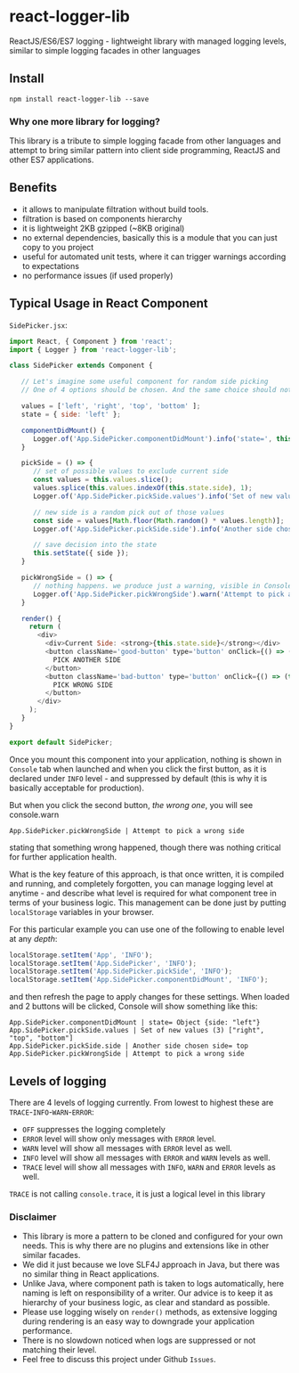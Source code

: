 # react-logger-lib

ReactJS/ES6/ES7 logging - lightweight library with managed logging levels, similar to simple logging facades in other languages

## Install
```npm install react-logger-lib --save```

### Why one more library for logging?

This library is a tribute to simple logging facade from other languages and attempt to bring similar pattern into client side programming, ReactJS and other ES7 applications.

## Benefits
- it allows to manipulate filtration without build tools.
- filtration is based on components hierarchy
- it is lightweight 2KB gzipped (~8KB original)
- no external dependencies, basically this is a module that you can just copy to you project
- useful for automated unit tests, where it can trigger warnings according to expectations
- no performance issues (if used properly)

## Typical Usage in React Component

`SidePicker.jsx`:
```javascript
import React, { Component } from 'react';
import { Logger } from 'react-logger-lib';

class SidePicker extends Component {

   // Let's imagine some useful component for random side picking
   // One of 4 options should be chosen. And the same choice should not be repeated in the next attempt

   values = ['left', 'right', 'top', 'bottom' ];
   state = { side: 'left' };

   componentDidMount() {
      Logger.of('App.SidePicker.componentDidMount').info('state=', this.state);
   }

   pickSide = () => {
      // set of possible values to exclude current side
      const values = this.values.slice();
      values.splice(this.values.indexOf(this.state.side), 1);
      Logger.of('App.SidePicker.pickSide.values').info('Set of new values', values);

      // new side is a random pick out of those values
      const side = values[Math.floor(Math.random() * values.length)];
      Logger.of('App.SidePicker.pickSide.side').info('Another side chosen', 'side=', side);

      // save decision into the state
      this.setState({ side });
   }

   pickWrongSide = () => {
      // nothing happens. we produce just a warning, visible in Console
      Logger.of('App.SidePicker.pickWrongSide').warn('Attempt to pick a wrong side');
   }

   render() {
     return (
       <div>
         <div>Current Side: <strong>{this.state.side}</strong></div>
         <button className='good-button' type='button' onClick={() => (this.pickSide())}>
           PICK ANOTHER SIDE
         </button>
         <button className='bad-button' type='button' onClick={() => (this.pickWrongSide())}>
           PICK WRONG SIDE
         </button>
       </div>
     );
   }
}

export default SidePicker;
```

Once you mount this component into your application, nothing is shown in `Console` tab when launched and when you click the first button, as it is declared under `INFO` level - and suppressed by default (this is why it is basically acceptable for production).

But when you click the second button, *the wrong one*, you will see console.warn
```
App.SidePicker.pickWrongSide | Attempt to pick a wrong side
``` 
stating that something wrong happened, though there was nothing critical for further application health.

What is the key feature of this approach, is that once written, it is compiled and running, and completely forgotten, you can manage logging level at anytime - and describe what level is required for what component tree in terms of your business logic. This management can be done just by putting `localStorage` variables in your browser.

For this particular example you can use one of the following to enable level at any *depth*:
```javascript
localStorage.setItem('App', 'INFO');
localStorage.setItem('App.SidePicker', 'INFO');
localStorage.setItem('App.SidePicker.pickSide', 'INFO');
localStorage.setItem('App.SidePicker.componentDidMount', 'INFO');
```
and then refresh the page to apply changes for these settings. When loaded and 2 buttons will be clicked, Console will show something like this:
```
App.SidePicker.componentDidMount | state= Object {side: "left"}
App.SidePicker.pickSide.values | Set of new values (3) ["right", "top", "bottom"]
App.SidePicker.pickSide.side | Another side chosen side= top
App.SidePicker.pickWrongSide | Attempt to pick a wrong side
```

## Levels of logging

There are 4 levels of logging currently. From lowest to highest these are `TRACE`-`INFO`-`WARN`-`ERROR`:

- `OFF` suppresses the logging completely
- `ERROR` level will show only messages with `ERROR` level.
- `WARN` level will show all messages with `ERROR` level as well.
- `INFO` level will show all messages with `ERROR` and `WARN` levels as well.
- `TRACE` level will show all messages with `INFO`, `WARN` and `ERROR` levels as well.

`TRACE` is not calling `console.trace`, it is just a logical level in this library

### Disclaimer

- This library is more a pattern to be cloned and configured for your own needs. This is why there are no plugins and extensions like in other similar facades.
- We did it just because we love SLF4J approach in Java, but there was no similar thing in React applications.
- Unlike Java, where component path is taken to logs automatically, here naming is left on responsibility of a writer. Our advice is to keep it as hierarchy of your business logic, as clear and standard as possible.
- Please use logging wisely on `render()` methods, as extensive logging during rendering is an easy way to downgrade your application performance.
- There is no slowdown noticed when logs are suppressed or not matching their level.
- Feel free to discuss this project under Github `Issues`.
